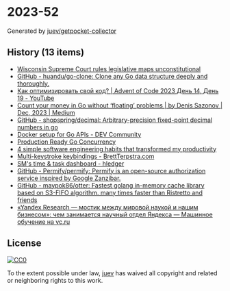 # 2023-52

Generated by [juev/getpocket-collector](https://github.com/juev/getpocket-collector)

## History (13 items)

- [Wisconsin Supreme Court rules legislative maps unconstitutional](https://www.jsonline.com/story/news/politics/2023/12/22/wisconsin-supreme-court-rules-legislative-maps-unconstitutional/72010456007/)
- [GitHub - huandu/go-clone: Clone any Go data structure deeply and thoroughly.](https://github.com/huandu/go-clone)
- [Как оптимизировать свой код? | Advent of Code 2023 День 14, День 19 - YouTube](https://www.youtube.com/watch?v=vTsfUnjJF3k)
- [Count your money in Go without ‘floating’ problems | by Denis Sazonov | Dec, 2023 | Medium](https://medium.com/@sadensmol/count-your-money-in-go-without-floating-problems-ad4446c534d1)
- [GitHub - shopspring/decimal: Arbitrary-precision fixed-point decimal numbers in go](https://github.com/shopspring/decimal)
- [Docker setup for Go APIs - DEV Community](https://dev.to/the-arcade-01/docker-setup-for-go-apis-2lbk)
- [Production Ready Go Concurrency](https://www.storj.io/blog/production-concurrency)
- [4 simple software engineering habits that transformed my productivity](https://read.engineerscodex.com/p/simple-software-engineering-habits)
- [Multi-keystroke keybindings - BrettTerpstra.com](https://brettterpstra.com/2023/12/22/multi-keystroke-keybindings/)
- [SM's time & task dashboard - hledger](https://hledger.org/time-and-task-dashboard.html)
- [GitHub - Permify/permify: Permify is an open-source authorization service inspired by Google Zanzibar.](https://github.com/Permify/permify)
- [GitHub - maypok86/otter: Fastest golang in-memory cache library based on S3-FIFO algorithm. many times faster than Ristretto and friends](https://github.com/maypok86/otter)
- [«Yandex Research — мостик между мировой наукой и нашим бизнесом»: чем занимается научный отдел Яндекса — Машинное обучение на vc.ru](https://vc.ru/ml/954868-yandex-research-mostik-mezhdu-mirovoy-naukoy-i-nashim-biznesom-chem-zanimaetsya-nauchnyy-otdel-yandeksa)

## License

[![CC0](https://mirrors.creativecommons.org/presskit/buttons/88x31/svg/cc-zero.svg)](https://creativecommons.org/publicdomain/zero/1.0/)

To the extent possible under law, [juev](https://github.com/juev) has waived all copyright and related or neighboring rights to this work.
